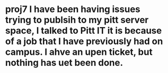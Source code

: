 # proj7 I have been having issues trying to publsih to my pitt server space, I talked to Pitt IT it is because of a job that I have previously had on campus.  I ahve an upen ticket, but nothing has uet been done.  
